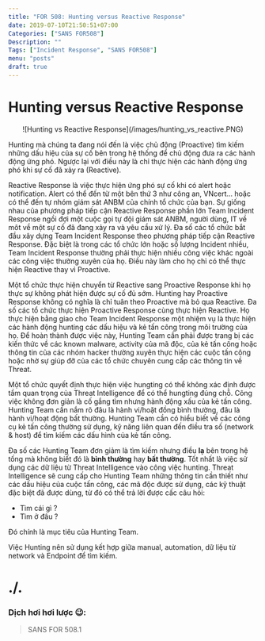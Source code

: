 ```yaml
---
title: "FOR 508: Hunting versus Reactive Response"
date: 2019-07-10T21:50:51+07:00
Categories: ["SANS FOR508"]
Description: ""
Tags: ["Incident Response", "SANS FOR508"]
menu: "posts"
draft: true
---
```


# Hunting versus Reactive Response

<center>![Hunting vs Reactive Response](/images/hunting_vs_reactive.PNG)</center>

Hunting mà chúng ta đang nói đến là việc chủ động (Proactive) tìm kiếm những dấu hiệu của sự cố bên trong hệ thống để chủ động đưa ra các hành động ứng phó. Ngược lại với điều này là chỉ thực hiện các hành động ứng phó khi sự cố đã xảy ra (Reactive).

Reactive Response là việc thực hiện ứng phó sự cố khi có alert hoặc notification. Alert có thể đến từ một bên thứ 3 như công an, VNcert... hoặc có thể đến tự nhóm giám sát ANBM của chính tổ chức của bạn. Sự giống nhau của phương pháp tiếp cận Reactive Response phần lớn Team Incident Response ngồi đợi một cuộc gọi tự đội giám sát ANBM, người dùng, IT về môt về một sự cố đã đang xảy ra và yêu cầu xử lý. Đa số các tổ chức bắt đầu xây dựng Team Incident Response theo phương pháp tiếp cận Reactive Response. Đặc biệt là trong các tổ chức lớn hoặc số lượng Incident nhiều, Team Incident Response thường phải thực hiện nhiều công việc khác ngoài các công việc thường xuyên của họ. Điều này làm cho họ chỉ có thể thực hiện Reactive thay vì Proactive.

Một tổ chức thực hiện chuyển từ Reactive sang Proactive Response khi họ thực sự không phát hiện được sự cố đủ sớm. Hunting hay Proactive Response không có nghĩa là chỉ tuân theo Proactive mà bỏ qua Reactive. Đa số các tổ chức thực hiện Proactive Response cùng thực hiện Reactive. Họ thực hiện bằng giao cho Team Incident Response một nhiệm vụ là thực hiện các hành động hunting các dấu hiệu và kẻ tấn công trong môi trường của họ. Để hoàn thành được việc này, Hunting Team cần phải được trang bị các kiến thức về các known malware, activity của mã độc, của kẻ tấn công hoặc thông tin của các nhóm hacker thường xuyên thực hiện các cuộc tấn công hoặc nhờ sự giúp đỡ của các tổ chức chuyên cung cấp các thông tin về Threat.

Một tổ chức quyết định thực hiện việc hungting có thể không xác định được tầm quan trọng của Threat Intelligence để có thể hungting đúng chỗ. Công việc không đơn giản là cố gắng tìm nhưng hành động xấu của kẻ tấn công. Hunting Team cần nắm rõ đâu là hành vi/hoặt đồng bình thường, đâu là hành vi/hoạt động bất thường. Hunting Team cần có hiểu biết về các công cụ kẻ tấn công thường sử dụng, kỹ năng liên quan đến điều tra số (network & host) để tìm kiếm các dấu hình của kẻ tấn công.

Đa số các Hunting Team đơn giảm là tìm kiếm nhưng điều **lạ** bên trong hệ tống mà không biết đó là **bình thường** hay **bất thường**. Tốt nhất là việc sử dụng các dữ liệu từ Threat Intelligence vào công việc hunting. Threat Intelligence sẽ cung cấp cho Hunting Team những thông tin cần thiết như các dấu hiệu của cuộc tấn công, các mã độc được sử dụng, các kỹ thuật đặc biệt đã được dùng, từ đó có thể trả lời được cấc câu hỏi:

- Tìm cái gì ?
- Tìm ở đâu ?

Đó chính là mục tiêu của Hunting Team.

Việc Hunting nên sử dụng kết hợp giữa manual, automation, dữ liệu từ network và Endpoint để tìm kiếm.

# ./.
### Dịch hơi hơi lược   :wink::

>    SANS FOR 508.1

